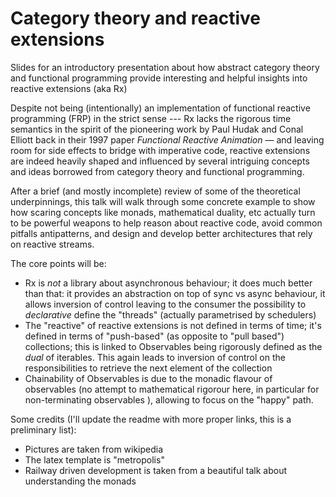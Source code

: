 # Category theory and reactive extensions 
Slides for an introductory presentation about how abstract category theory and functional programming provide interesting and helpful insights into reactive extensions (aka Rx)

Despite not being (intentionally) an implementation of functional reactive programming (FRP) in the strict sense --- Rx lacks the rigorous time semantics in the spirit of the pioneering work by Paul Hudak and Conal Elliott back in their 1997 paper *Functional Reactive Animation* — and leaving room for side effects to bridge with imperative code, reactive extensions are indeed heavily shaped and influenced by several intriguing concepts and ideas borrowed from category theory and functional programming.

After a brief (and mostly incomplete) review of some of the theoretical underpinnings, this talk will walk through some concrete example to show how
scaring concepts like monads, mathematical duality, etc actually turn to be powerful weapons to help reason about reactive code, avoid common pitfalls antipatterns, and design and develop better architectures that rely on reactive streams.

The core points will be:
* Rx is *not* a library about asynchronous behaviour; it does much better than that: it provides an abstraction on top of sync vs async behaviour, it allows inversion of control leaving to the consumer the possibility to *declarative* define the "threads" (actually parametrised by schedulers)
* The "reactive" of reactive extensions is not defined in terms of time; it's defined in terms of "push-based" (as opposite to "pull based") collections; this is linked to Observables being rigorously defined as the *dual* of iterables. This again leads to inversion of control on the responsibilities to retrieve the next element of the collection 
* Chainability of Observables is due to the monadic flavour of observables (no attempt to mathematical rigorour here, in particular for non-terminating observables ), allowing to focus on the "happy" path.

Some credits (I'll update the readme with more proper links, this is a preliminary list):
* Pictures are taken from wikipedia 
* The latex template is "metropolis"
* Railway driven development is taken from a beautiful talk about understanding the monads
